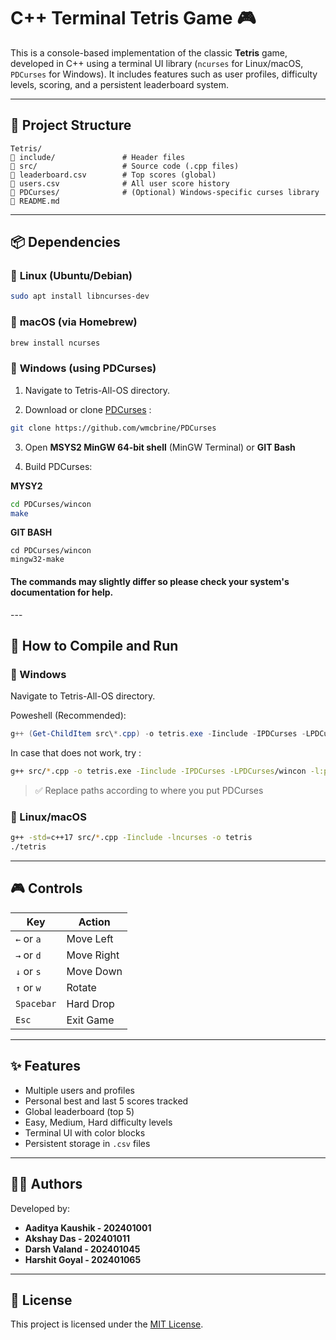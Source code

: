 # C++ Terminal Tetris Game 🎮

This is a console-based implementation of the classic **Tetris** game, developed in C++ using a terminal UI library (`ncurses` for Linux/macOS, `PDCurses` for Windows). It includes features such as user profiles, difficulty levels, scoring, and a persistent leaderboard system.

---

## 📂 Project Structure

```
Tetris/
🔹️ include/               # Header files
🔹️ src/                   # Source code (.cpp files)
🔹️ leaderboard.csv        # Top scores (global)
🔹️ users.csv              # All user score history
🔹️ PDCurses/              # (Optional) Windows-specific curses library
🔹️ README.md
```

---

## 📦 Dependencies

### 🐧 **Linux (Ubuntu/Debian)**

```bash
sudo apt install libncurses-dev
```

### 🍕 **macOS (via Homebrew)**

```bash
brew install ncurses
```

### 🫠 **Windows (using PDCurses)**
1. Navigate to Tetris-All-OS directory.

2. Download or clone [PDCurses](https://github.com/wmcbrine/PDCurses) :
   
```bash
git clone https://github.com/wmcbrine/PDCurses
```
3. Open **MSYS2 MinGW 64-bit shell** (MinGW Terminal) or **GIT Bash**
   
4. Build PDCurses:

**MYSY2** 
```bash
cd PDCurses/wincon
make
```

**GIT BASH**
```
cd PDCurses/wincon
mingw32-make
```

<h4>The commands may slightly differ so please check your system's documentation for help.</h4>
---

## 🚀 How to Compile and Run


### 🫠 Windows 

Navigate to Tetris-All-OS directory.

Poweshell (Recommended):

```powershell
g++ (Get-ChildItem src\*.cpp) -o tetris.exe -Iinclude -IPDCurses -LPDCurses\wincon -l:pdcurses.a
```
In case that does not work, try :

```bash
g++ src/*.cpp -o tetris.exe -Iinclude -IPDCurses -LPDCurses/wincon -l:pdcurses.a
```

> ✅ Replace paths according to where you put PDCurses


### 🐧 Linux/macOS

```bash
g++ -std=c++17 src/*.cpp -Iinclude -lncurses -o tetris
./tetris
```
---

## 🎮 Controls

| Key         | Action        |
|-------------|---------------|
| `←` or `a`  | Move Left     |
| `→` or `d`  | Move Right    |
| `↓` or `s`  | Move Down     |
| `↑` or `w`  | Rotate        |
| `Spacebar`  | Hard Drop     |
| `Esc`       | Exit Game     |

---

## ✨ Features

- Multiple users and profiles
- Personal best and last 5 scores tracked
- Global leaderboard (top 5)
- Easy, Medium, Hard difficulty levels
- Terminal UI with color blocks
- Persistent storage in `.csv` files

---

## 👨‍💻 Authors

Developed by:

- **Aaditya Kaushik - 202401001**  
- **Akshay Das - 202401011**  
- **Darsh Valand - 202401045**  
- **Harshit Goyal - 202401065**

---

## 📄 License

This project is licensed under the [MIT License](LICENSE).

